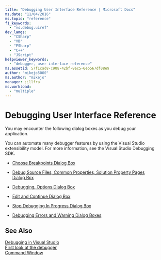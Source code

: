 ```yaml
---
title: "Debugging User Interface Reference | Microsoft Docs"
ms.date: "11/04/2016"
ms.topic: "reference"
f1_keywords: 
  - "vs.debug.uiref"
dev_langs: 
  - "CSharp"
  - "VB"
  - "FSharp"
  - "C++"
  - "JScript"
helpviewer_keywords: 
  - "debugger, user interface reference"
ms.assetid: 57f1cad8-c908-42bf-8ec5-6eb567df08e9
author: "mikejo5000"
ms.author: "mikejo"
manager: jillfra
ms.workload: 
  - "multiple"
---
```

# Debugging User Interface Reference
You may encounter the following dialog boxes as you debug your application.  
  
 You can automate many debugger features by using the Visual Studio extensibility model. For more information, see the Visual Studio Debugging SDK.  
  
-   [Choose Breakpoints Dialog Box](../debugger/choose-breakpoints-dialog-box.md)  
  
-   [Debug Source Files, Common Properties, Solution Property Pages Dialog Box](../debugger/debug-source-files-common-properties-solution-property-pages-dialog-box.md)  
  
-   [Debugging, Options Dialog Box](../debugger/debugging-options-dialog-box.md)  
  
-   [Edit and Continue Dialog Box](../debugger/edit-and-continue-dialog-box.md)  
  
-   [Stop Debugging In Progress Dialog Box](../debugger/stop-debugging-in-progress-dialog-box.md)  
  
-   [Debugging Errors and Warning Dialog Boxes](../debugger/debugging-errors-and-warning-dialog-boxes.md)  
  
## See Also  
 [Debugging in Visual Studio](../debugger/index.md)  
 [First look at the debugger](../debugger/debugger-feature-tour.md)   
 [Command Window](../ide/reference/command-window.md)